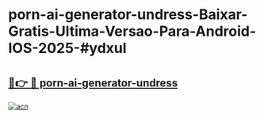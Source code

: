 # porn-ai-generator-undress-Baixar-Gratis-Ultima-Versao-Para-Android-IOS-2025-#ydxul

# <h2><a href="https://ainizakaria.my?title=porn-ai-generator-undress&ref=24M">🔗👉 🔴 porn-ai-generator-undress</a></h2>

[![acn](https://github.com/user-attachments/assets/0f9c940e-d8b0-45ae-aac7-cd30a18b3e1c)](https://ainizakaria.my?title=porn-ai-generator-undress&ref=24M)

